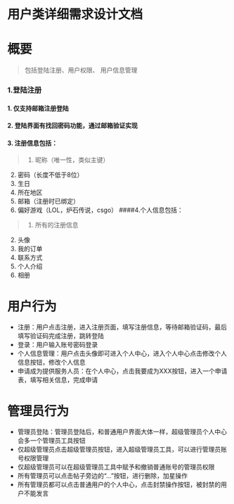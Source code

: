 # 用户类详细需求设计文档 

#  概要
> 包括登陆注册、用户权限、 用户信息管理

### 1.登陆注册
#### 1. 仅支持邮箱注册登陆
#### 2. 登陆界面有找回密码功能，通过邮箱验证实现
#### 3. 注册信息包括：
>  1. 昵称（唯一性，类似主键）
  2. 密码（长度不低于8位）
  3. 生日
  4. 所在地区
  5. 邮箱（注册时已绑定）
  6. 偏好游戏（LOL，炉石传说，csgo）
####4.个人信息包括：
>  1. 所有的注册信息
  2. 头像
  3. 我的订单
  4. 联系方式
  5. 个人介绍
  6. 相册
  
# 用户行为
- 注册：用户点击注册，进入注册页面，填写注册信息，等待邮箱验证码，最后填写验证码完成注册，跳转登陆
-  登录：用户输入账号密码登录
- 个人信息管理：用户点击头像即可进入个人中心，进入个人中心点击修改个人信息按钮，修改个人信息
- 申请成为提供服务人员：在个人中心，点击我要成为XXX按钮，进入一个申请表，填写相关信息，完成申请

# 管理员行为
- 管理员登陆：管理员登陆后，和普通用户界面大体一样，超级管理员个人中心会多一个管理员工具按钮
- 仅超级管理员点击超级管理员按钮，进入超级管理员工具，可以进行管理员账号权限管理
- 仅超级管理员可以在超级管理员工具中赋予和撤销普通账号的管理员权限 
- 所有管理员可以点击帖子旁边的“...”按钮，进行删除，加星操作
- 所有管理员都可以点击普通用户的个人中心，点击封禁操作按钮，被封禁的用户不能发言



